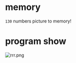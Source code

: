 # memory
`130` numbers picture to memory!

# program show
![rrr.png](http://oy0bv3xen.bkt.clouddn.com/f4fd65ec8f534a35917721a56b042c37.png)


